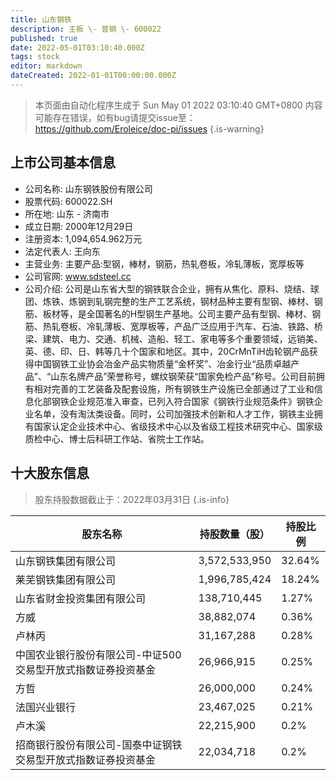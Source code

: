 ```yaml
---
title: 山东钢铁
description: 主板 \- 普钢 \- 600022
published: true
date: 2022-05-01T03:10:40.000Z
tags: stock
editor: markdown
dateCreated: 2022-01-01T00:00:00.000Z
---
```


> 本页面由自动化程序生成于 Sun May 01 2022 03:10:40 GMT+0800
> 内容可能存在错误，如有bug请提交issue至：https://github.com/Eroleice/doc-pi/issues
{.is-warning}

## 上市公司基本信息
- 公司名称: 山东钢铁股份有限公司
- 股票代码: 600022.SH
- 所在地: 山东 - 济南市
- 成立日期: 2000年12月29日
- 注册资本: 1,094,654.962万元
- 法定代表人: 王向东
- 主营业务: 主要产品:型钢，棒材，钢筋，热轧卷板，冷轧薄板，宽厚板等
- 公司官网: www.sdsteel.cc
- 公司介绍: 公司是山东省大型的钢铁联合企业，拥有从焦化、原料、烧结、球团、炼铁、炼钢到轧钢完整的生产工艺系统，钢材品种主要有型钢、棒材、钢筋、板材等，是全国著名的H型钢生产基地。公司主要产品有型钢、棒材、钢筋、热轧卷板、冷轧薄板、宽厚板等，产品广泛应用于汽车、石油、铁路、桥梁、建筑、电力、交通、机械、造船、轻工、家电等多个重要领域，远销美、英、德、印、日、韩等几十个国家和地区。其中，20CrMnTiH齿轮钢产品获得中国钢铁工业协会冶金产品实物质量“金杯奖”、冶金行业“品质卓越产品”、“山东名牌产品”荣誉称号，螺纹钢荣获“国家免检产品”称号。公司目前拥有相对完善的工艺装备及配套设施，所有钢铁生产设施已全部通过了工业和信息化部钢铁企业规范准入审查，已列入符合国家《钢铁行业规范条件》钢铁企业名单，没有淘汰类设备。同时，公司加强技术创新和人才工作，钢铁主业拥有国家认定企业技术中心、省级技术中心以及省级工程技术研究中心、国家级质检中心、博士后科研工作站、省院士工作站。


## 十大股东信息
> 股东持股数据截止于：2022年03月31日
{.is-info}

| 股东名称 | 持股数量（股） | 持股比例 |
| --- | --- | --- |
| 山东钢铁集团有限公司 | 3,572,533,950 | 32.64% |
| 莱芜钢铁集团有限公司 | 1,996,785,424 | 18.24% |
| 山东省财金投资集团有限公司 | 138,710,445 | 1.27% |
| 方威 | 38,882,074 | 0.36% |
| 卢林丙 | 31,167,288 | 0.28% |
| 中国农业银行股份有限公司-中证500交易型开放式指数证券投资基金 | 26,966,915 | 0.25% |
| 方哲 | 26,000,000 | 0.24% |
| 法国兴业银行 | 23,467,025 | 0.21% |
| 卢木溪 | 22,215,900 | 0.2% |
| 招商银行股份有限公司-国泰中证钢铁交易型开放式指数证券投资基金 | 22,034,718 | 0.2% |




